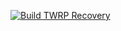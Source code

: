 [![Build TWRP Recovery](https://github.com/TheNevinPie/mt5862-twrp/actions/workflows/build.yml/badge.svg)](https://github.com/TheNevinPie/mt5862-twrp/actions/workflows/build.yml)